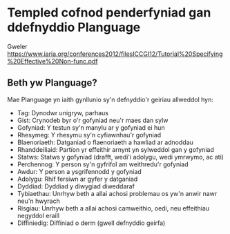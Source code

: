 # Templed cofnod penderfyniad gan ddefnyddio Planguage

Gweler https://www.iaria.org/conferences2012/filesICCGI12/Tutorial%20Specifying%20Effective%20Non-func.pdf

## Beth yw Planguage?

Mae Planguage yn iaith gynllunio sy'n defnyddio'r geiriau allweddol hyn:

* Tag: Dynodwr unigryw, parhaus
* Gist: Crynodeb byr o'r gofyniad neu'r maes dan sylw
* Gofyniad: Y testun sy'n manylu ar y gofyniad ei hun
* Rhesymeg: Y rhesymu sy'n cyfiawnhau'r gofyniad
* Blaenoriaeth: Datganiad o flaenoriaeth a hawliad ar adnoddau
* Rhanddeiliaid: Partïon yr effeithir arnynt yn sylweddol gan y gofyniad
* Statws: Statws y gofyniad (drafft, wedi'i adolygu, wedi ymrwymo, ac ati)
* Perchennog: Y person sy'n gyfrifol am weithredu'r gofyniad
* Awdur: Y person a ysgrifennodd y gofyniad
* Adolygu: Rhif fersiwn ar gyfer y datganiad
* Dyddiad: Dyddiad y diwygiad diweddaraf
* Tybiaethau: Unrhyw beth a allai achosi problemau os yw'n anwir nawr neu'n hwyrach
* Risgiau: Unrhyw beth a allai achosi camweithio, oedi, neu effeithiau negyddol eraill
* Diffiniedig: Diffiniad o derm (gwell defnyddio geirfa)